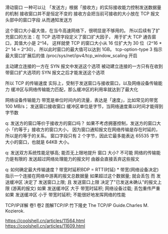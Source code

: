
滑动窗口 一种可以让 「发送方」根据「接收方」的实际接收能力控制发送数据量 的机制
接收窗口并不是恒定不变的 
接收方会把当前可接收的大小放在 TCP 报文头部中的窗口字段
从而通知发送方


这个窗口大小最大值，在当今高速网络下，很明显是不够用的。
所以后续有了扩充窗口的方法：在 TCP 选项字段定义了窗口扩大因子，
用于扩大 TCP 通告窗口，其值大小是 2^14，
这样就使 TCP 的窗口大小从 16 位扩大为 30 位（2^16 * 2^ 14 = 2^30），
所以此时窗口的最大值可以达到 1GB。
tcp-option-type 3 指示最大窗口扩展后的值 
/proc/sys/net/ipv4/tcp_window_scaling 开启

主动建立连接的一方在 SYN 报文中发送这个选项
被动建立连接的一方只有在收到带窗口扩大选项的 SYN 报文之后才能发送这个选项

所以 TCP 的传输速度 实际上，受制于发送窗口与接收窗口，以及网络设备传输能力
缓冲区与网络传输能力匹配，那么缓冲区的利用率就达到了最大化

网络设备传输能力   带宽是单位时间内的流量，表达是「速度」，比如常见的带宽 100 MB/s；
发送窗口接收窗口   缓冲区单位是字节，当网络速度乘以时间才能得到字节数

q: 发送方的窗口等价于接收方的窗口吗？
如果不考虑拥塞控制，发送方的窗口大小「约等于」接收方的窗口大小，
因为窗口通知报文在网络传输是存在时延的，所以是约等于的关系。
窗口字段只有 2 个字节，因此它最多能表达 65535 字节大小的窗口，也就是 64KB 大小。

q: 发送双方系统性能足够高; 能否无上限地提升 窗口 大小?
    不可能 网络的传输能力是有限的
    发送超过网络处理能力的报文时
    由器会直接丢弃这些报文

q: 如何确定最大传输速度 ?
  带宽时延积BDP = RTT(时延) * 带宽(网络设备决定)
  指示一个连接在网络中游离的报文总数据量
  如果超过这个数据量; 就会丢包
  而 发送缓冲区 决定了 发送窗口上限;
  且 发送窗口上限 决定了"已发送未确认"的报文上限 (游离的报文)
  如果 发送缓冲区 大于 带宽时延积; 网络设备过载; 丢包重传严重
  如果 发送缓冲区 小于 带宽时延积; 不能很好地发挥网络的性能

TCP/IP详解 卷1 卷2
图解TCP/IP.竹下隆史
The TCP/IP Guide.Charles M. Kozierok.

https://coolshell.cn/articles/11564.html
https://coolshell.cn/articles/11609.html